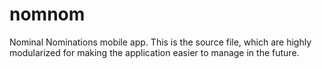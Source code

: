 nomnom
======

Nominal Nominations mobile app. This is the source file, which are highly modularized for making the application easier to manage in the future.
